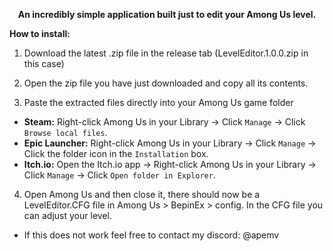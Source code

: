<p align="center">
<b>An incredibly simple application built just to edit your Among Us level. </b>



<b>How to install:</b>
1. Download the latest .zip file in the release tab (LevelEditor.1.0.0.zip in this case)

2. Open the zip file you have just downloaded and copy all its contents.

3. Paste the extracted files directly into your Among Us game folder
- **Steam:** Right-click Among Us in your Library → Click `Manage` → Click `Browse local files`.
- **Epic Launcher:** Right-click Among Us in your Library → Click `Manage` → Click the folder icon in the `Installation` box.
- **Itch.io:** Open the Itch.io app → Right-click Among Us in your Library → Click `Manage` → Click `Open folder in Explorer`.
  
4. Open Among Us and then close it, there should now be a LevelEditor.CFG file in Among Us > BepinEx > config. In the CFG file you can adjust your level.


+  If this does not work feel free to contact my discord: @apemv 
